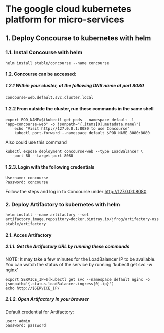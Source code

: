 # The google cloud kubernetes platform for micro-services

## 1. Deploy Concourse to kubernetes with helm

### 1.1. Instal Concourse with helm

```
helm install stable/concourse --name concourse
```

#### 1.2. Concourse can be accessed:

##### 1.2.1 Within your cluster, at the following DNS name at port 8080

```
concourse-web.default.svc.cluster.local
```

#### 1.2.2 From outside the cluster, run these commands in the same shell

```
export POD_NAME=$(kubectl get pods --namespace default -l "app=concourse-web" -o jsonpath="{.items[0].metadata.name}")
    echo "Visit http://127.0.0.1:8080 to use Concourse"
    kubectl port-forward --namespace default $POD_NAME 8080:8080
```

Also could use this command

```
kubectl expose deployment concourse-web --type LoadBalancer \
  --port 80 --target-port 8080
```

#### 1.2.3. Login with the following credentials

```
Username: concourse
Password: concourse
```
Follow the steps and log in to Concourse under http://127.0.0.1:8080.

### 2. Deploy Artifactory to kubernetes with helm

```
helm install --name artifactory --set artifactory.image.repository=docker.bintray.io/jfrog/artifactory-oss stable/artifactory
```

#### 2.1. Acces Artifactory
##### 2.1.1. Get the Artifactory URL by running these commands

NOTE: It may take a few minutes for the LoadBalancer IP to be available.
         You can watch the status of the service by running 'kubectl get svc -w nginx'
```
export SERVICE_IP=$(kubectl get svc --namespace default nginx -o jsonpath='{.status.loadBalancer.ingress[0].ip}')
echo http://$SERVICE_IP/
```

##### 2.1.2. Open Artifactory in your browser
Default credential for Artifactory:
```
user: admin
password: password
```
